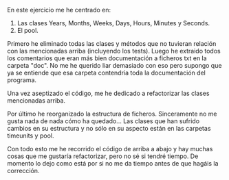 En este ejercicio me he centrado en: 
1. Las clases Years, Months, Weeks, Days, Hours, Minutes y Seconds. 
2. El pool.

Primero he eliminado todas las clases y métodos que no tuvieran relación con las mencionadas arriba (incluyendo los tests). Luego he extraido todos los comentarios que eran más bien documentación a ficheros txt en la carpeta "doc". No me he querido liar demasiado con eso pero supongo que ya se entiende que esa carpeta contendría toda la documentación del programa.

Una vez aseptizado el código, me he dedicado a refactorizar las clases mencionadas arriba.

Por último he reorganizado la estructura de ficheros. Sinceramente no me gusta nada de nada cómo ha quedado... Las clases que han sufrido cambios en su estructura y no sólo en su aspecto están en las carpetas timeunits y pool.

Con todo esto me he recorrido el código de arriba a abajo y hay muchas cosas que me gustaría refactorizar, pero no sé si tendré tiempo. De momento lo dejo como está por si no me da tiempo antes de que hagáis la corrección.
